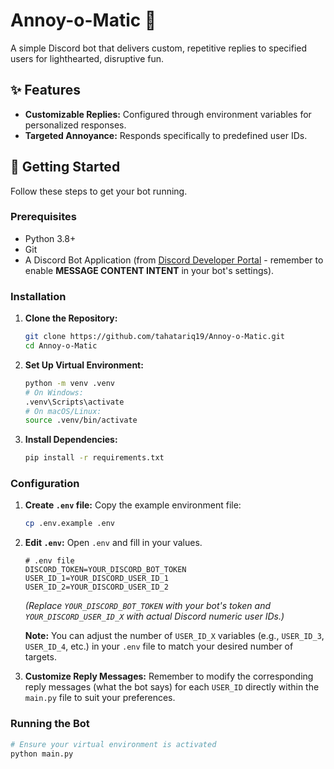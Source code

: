 # Annoy-o-Matic 🤖

A simple Discord bot that delivers custom, repetitive replies to specified users for lighthearted, disruptive fun.

## ✨ Features

* **Customizable Replies:** Configured through environment variables for personalized responses.
* **Targeted Annoyance:** Responds specifically to predefined user IDs.

## 🚀 Getting Started

Follow these steps to get your bot running.

### Prerequisites

* Python 3.8+
* Git
* A Discord Bot Application (from [Discord Developer Portal](https://discord.com/developers/applications) - remember to enable **MESSAGE CONTENT INTENT** in your bot's settings).

### Installation

1.  **Clone the Repository:**
    ```bash
    git clone https://github.com/tahatariq19/Annoy-o-Matic.git
    cd Annoy-o-Matic
    ```

2.  **Set Up Virtual Environment:**
    ```bash
    python -m venv .venv
    # On Windows:
    .venv\Scripts\activate
    # On macOS/Linux:
    source .venv/bin/activate
    ```

3.  **Install Dependencies:**
    ```bash
    pip install -r requirements.txt
    ```

### Configuration

1.  **Create `.env` file:**
    Copy the example environment file:
    ```bash
    cp .env.example .env
    ```

2.  **Edit `.env`:**
    Open `.env` and fill in your values.

    ```
    # .env file
    DISCORD_TOKEN=YOUR_DISCORD_BOT_TOKEN
    USER_ID_1=YOUR_DISCORD_USER_ID_1
    USER_ID_2=YOUR_DISCORD_USER_ID_2
    ```
    *(Replace `YOUR_DISCORD_BOT_TOKEN` with your bot's token and `YOUR_DISCORD_USER_ID_X` with actual Discord numeric user IDs.)*

    **Note:** You can adjust the number of `USER_ID_X` variables (e.g., `USER_ID_3`, `USER_ID_4`, etc.) in your `.env` file to match your desired number of targets.

3.  **Customize Reply Messages:**
    Remember to modify the corresponding reply messages (what the bot says) for each `USER_ID` directly within the `main.py` file to suit your preferences.

### Running the Bot

```bash
# Ensure your virtual environment is activated
python main.py
